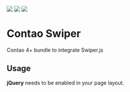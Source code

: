 [![](https://img.shields.io/maintenance/yes/2017.svg)](https://github.com/fritzmg/contao-swiper)
[![](https://img.shields.io/packagist/v/fritzmg/contao-swiper.svg)](https://packagist.org/packages/fritzmg/contao-swiper)
[![](https://img.shields.io/packagist/dt/fritzmg/contao-swiper.svg)](https://packagist.org/packages/fritzmg/contao-swiper)

Contao Swiper
=====================

Contao 4+ bundle to integrate Swiper.js

## Usage

__jQuery__ needs to be enabled in your page layout.
